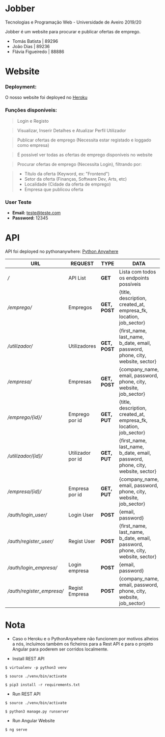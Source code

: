 # Jobber

Tecnologias e Programação Web - Universidade de Aveiro 2019/20

Jobber é um website para procurar e publicar ofertas de emprego.

- Tomás Batista | 89296
- João Dias | 89236
- Flávia Figueiredo | 88886 


# Website
### Deployment:
O nosso website foi deployed no [Heroku](heroku.com)

### Funções disponíveis:

> Login e Registo

> Visualizar, Inserir Detalhes e Atualizar Perfil Utilizador

> Publicar ofertas de emprego (Necessita estar registado e loggado como empresa)

> É possível ver todas as ofertas de emprego disponíveis no website

> Procurar ofertas de emprego (Necessita Login), filtrando por:

> - Título da oferta (Keyword, ex: "Frontend")   
> - Setor da oferta (Finanças, Software Dev, Arts, etc)
> - Localidade (Cidade da oferta de emprego)    
> - Empresa que publicou oferta  


### User Teste
- **Email:** teste@teste.com
- **Password:** 12345

# API

API foi deployed no pythonanywhere: [Python Anywhere](http://tomas99batista.pythonanywhere.com/)

|URL |REQUEST|TYPE|DATA |  
|-|-|-|-|
|*/*|API List | **GET** |Lista com todos os endpoints possíveis
|*/emprego/*|Empregos | **GET, POST** |{title, description, created_at, empresa_fk, location, job_sector}
|*/utilizador/*|Utilizadores | **GET, POST** |{first_name, last_name, b_date, email, password, phone, city, website, sector}
|*/empresa/*|Empresas | **GET, POST** |{company_name, email, password, phone, city, website, job_sector}
|*/emprego/{id}/*|Emprego por id| **GET, PUT** |{title, description, created_at, empresa_fk, location, job_sector}
|*/utilizador/{id}/*|Utilizador por id | **GET, PUT** |{first_name, last_name, b_date, email, password, phone, city, website, sector}
|*/empresa/{id}/*|Empresa por id | **GET, PUT** |{company_name, email, password, phone, city, website, job_sector}
|*/auth/login_user/*|Login User | **POST** |{email, password}
|*/auth/register_user/*|Regist User | **POST** |{first_name, last_name, b_date, email, password, phone, city, website, sector}
|*/auth/login_empresa/*|Login empresa | **POST** |{email, password}
|*/auth/register_empresa/*|Regist Empresa | **POST** |{company_name, email, password, phone, city, website, job_sector}

# Nota
- Caso o Heroku e o PythonAnywhere não funcionem por motivos alheios a nós, incluímos também os ficheiros para a Rest API e para o projeto Angular para poderem ser corridos localmente.

- Install REST API

 `$ virtualenv -p python3 venv`

 `$ source ./venv/bin/activate`

`$ pip3 install -r requirements.txt`

- Run REST API

 `$ source ./venv/bin/activate`

 `$ python3 manage.py runserver`

- Run Angular Website

 `$ ng serve`
